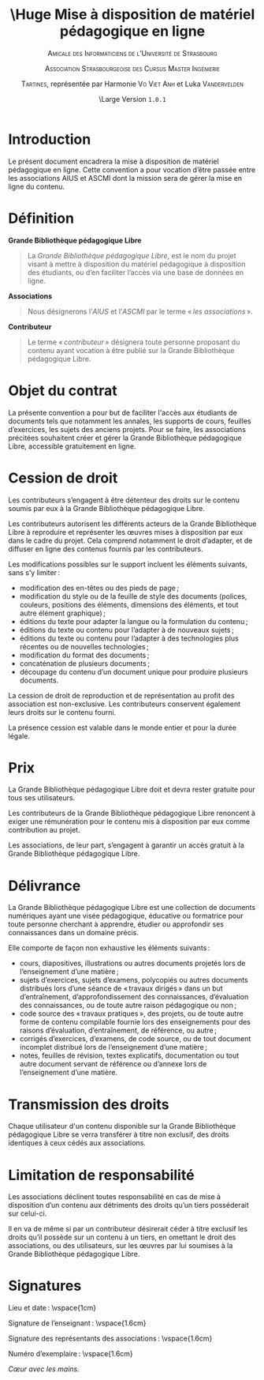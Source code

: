 ﻿---
title: \Huge Mise à disposition de matériel pédagogique en ligne
toc-title: "Sommaire"
break-after-title: true
date: \Large Version `1.0.1`
author:
- <span style="font-variant:small-caps;">Amicale des Informaticiens de l’Université de Strasbourg</span>
- <span style="font-variant:small-caps;">Association Strasbourgeoise des Cursus Master Ingénierie</span>
- <span style="font-variant:small-caps;">Tartines</span>, représentée par Harmonie <span style="font-variant:small-caps;">Vo Viet Anh</span> et Luka <span style="font-variant:small-caps;">Vandervelden</span>
fancyhdr: true
geometry:
- margin=1.5in
...

# Introduction

Le présent document encadrera la mise à disposition de matériel pédagogique en ligne.
Cette convention a pour vocation d’être passée entre les associations AIUS et ASCMI dont la mission sera de gérer la mise en ligne du contenu.

# Définition

**Grande Bibliothèque pédagogique Libre**

> La *Grande Bibliothèque pédagogique Libre*, est le nom du projet visant à mettre à disposition du matériel pédagogique à disposition des étudiants, ou d’en faciliter l’accès via une base de données en ligne.

**Associations**

> Nous désignerons l’*AIUS* et l’*ASCMI* par le terme « *les associations* ».

**Contributeur**

> Le terme « *contributeur* » désignera toute personne proposant du contenu ayant vocation à être publié sur la Grande Bibliothèque pédagogique Libre.

# Objet du contrat

La présente convention a pour but de faciliter l'accès aux étudiants de documents tels que notamment les annales, les supports de cours, feuilles d’exercices, les sujets des anciens projets.
Pour se faire, les associations précitées souhaitent créer et gérer la Grande Bibliothèque pédagogique Libre, accessible gratuitement en ligne.

# Cession de droit

Les contributeurs s’engagent à être détenteur des droits sur le contenu soumis par eux à la Grande Bibliothèque pédagogique Libre.

Les contributeurs autorisent les différents acteurs de la Grande Bibliothèque Libre à reproduire et représenter les œuvres mises à disposition par eux dans le cadre du projet.
Cela comprend notamment le droit d’adapter, et de diffuser en ligne des contenus fournis par les contributeurs.

Les modifications possibles sur le support incluent les éléments suivants, sans s’y limiter :

  - modification des en-têtes ou des pieds de page ;
  - modification du style ou de la feuille de style des documents (polices, couleurs, positions des éléments, dimensions des éléments, et tout autre élément graphique) ;
  - éditions du texte pour adapter la langue ou la formulation du contenu ;
  - éditions du texte ou contenu pour l’adapter à de nouveaux sujets ;
  - éditions du texte ou contenu pour l’adapter à des technologies plus récentes ou de nouvelles technologies ;
  - modification du format des documents ;
  - concaténation de plusieurs documents ;
  - découpage du contenu d’un document unique pour produire plusieurs documents.

La cession de droit de reproduction et de représentation au profit des association est non-exclusive.
Les contributeurs conservent également leurs droits sur le contenu fourni.

La présence cession est valable dans le monde entier et pour la durée légale.

# Prix

La Grande Bibliothèque pédagogique Libre doit et devra rester gratuite pour tous ses utilisateurs.

Les contributeurs de la Grande Bibliothèque pédagogique Libre renoncent à exiger une rémunération pour le contenu mis à disposition par eux comme contribution au projet. 

Les associations, de leur part, s’engagent à garantir un accès gratuit à la Grande Bibliothèque pédagogique Libre.

# Délivrance

La Grande Bibliothèque pédagogique Libre est une collection de documents numériques ayant une visée pédagogique, éducative ou formatrice pour toute personne cherchant à apprendre, étudier ou approfondir ses connaissances dans un domaine précis.

Elle comporte de façon non exhaustive les éléments suivants :

  - cours, diapositives, illustrations ou autres documents projetés lors de l’enseignement d’une matière ;
  - sujets d’exercices, sujets d’examens, polycopiés ou autres documents distribués lors d’une séance de « travaux dirigés » dans un but d’entraînement, d’approfondissement des connaissances, d’évaluation des connaissances, ou de toute autre raison pédagogique ou non ;
  - code source des « travaux pratiques », des projets, ou de toute autre forme de contenu compilable fournie lors des enseignements pour des raisons d’évaluation, d’entraînement, de référence, ou autre ;
  - corrigés d’exercices, d’examens, de code source, ou de tout document incomplet distribué lors de l’enseignement d’une matière ;
  - notes, feuilles de révision, textes explicatifs, documentation ou tout autre document servant de référence ou d’annexe lors de l’enseignement d’une matière.

# Transmission des droits

Chaque utilisateur d'un contenu disponible sur la Grande Bibliothèque pédagogique Libre se verra transférer à titre non exclusif, des droits identiques à ceux
cédés aux associations.

# Limitation de responsabilité

Les associations déclinent toutes responsabilité en cas de mise à disposition d’un contenu aux détriments des droits qu’un tiers posséderait sur celui-ci.

Il en va de même si par un contributeur désirerait céder à titre exclusif les droits qu’il possède sur un contenu à un tiers, en omettant le droit des associations, ou des utilisateurs,
 sur les œuvres par lui soumises à la Grande Bibliothèque pédagogique  Libre.

# Signatures

Lieu et date : \vspace{1cm}

Signature de l’enseignant : \vspace{1.6cm}

Signature des représentants des associations : \vspace{1.6cm}

Numéro d’exemplaire : \vspace{1.6cm}

*Cœur avec les mains.*

